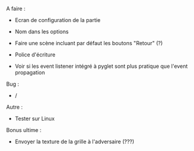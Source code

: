 A faire :
- Ecran de configuration de la partie
- Nom dans les options

- Faire une scène incluant par défaut les boutons "Retour" (?)
- Police d'écriture

- Voir si les event listener intégré à pyglet sont plus pratique que l'event propagation

Bug : 
- /

Autre :
- Tester sur Linux






Bonus ultime : 
- Envoyer la texture de la grille à l'adversaire (???)